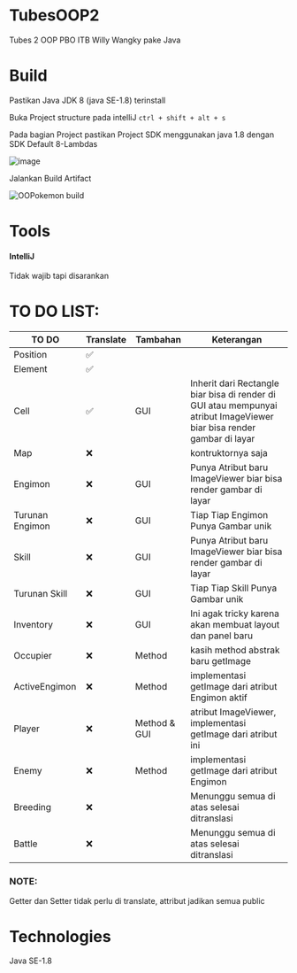 # TubesOOP2
Tubes 2 OOP PBO ITB Willy Wangky pake Java

# Build
Pastikan Java JDK 8 (java SE-1.8) terinstall

Buka Project structure pada intelliJ `ctrl + shift + alt + s` 

Pada bagian Project pastikan Project SDK menggunakan java 1.8 dengan SDK Default 8-Lambdas

![image](https://user-images.githubusercontent.com/68516528/114082730-49982e00-98d8-11eb-9394-41c6544e5c41.png)

Jalankan Build Artifact

![OOPokemon build](https://user-images.githubusercontent.com/68516528/114084156-0ccd3680-98da-11eb-995e-8352c47b6556.gif)

# Tools
#### IntelliJ 
Tidak wajib tapi disarankan

# TO DO LIST:

|   TO DO            | Translate   |   Tambahan         |   Keterangan                                    |
|---                 |---          |---                 |---                                              |
|   Position         | ✅         |                    |                                                 |
|   Element          | ✅         |                    |                                                 |
|   Cell             | ✅         |   GUI              | Inherit dari Rectangle biar bisa di render di GUI atau mempunyai atribut ImageViewer biar bisa render gambar di layar  |
|   Map              | ❌         |                    | kontruktornya saja                                  |
|   Engimon          | ❌         |   GUI              | Punya Atribut baru ImageViewer biar bisa render gambar di layar  |
|   Turunan Engimon  | ❌         |   GUI              | Tiap Tiap Engimon Punya Gambar unik            |
|   Skill            | ❌         |   GUI              | Punya Atribut baru ImageViewer biar bisa render gambar di layar  |
|   Turunan Skill    | ❌         |   GUI              | Tiap Tiap Skill Punya Gambar unik             |
|   Inventory        | ❌         |   GUI              | Ini agak tricky karena akan membuat layout dan panel baru   |
|   Occupier         | ❌         |   Method           | kasih method abstrak baru getImage              |
|   ActiveEngimon    | ❌         |   Method           | implementasi getImage dari atribut Engimon aktif   |
|   Player           | ❌         |   Method & GUI     | atribut ImageViewer, implementasi getImage dari atribut ini   |
|   Enemy            | ❌         |   Method           | implementasi getImage dari atribut Engimon      |
|   Breeding         | ❌         |                    | Menunggu semua di atas selesai ditranslasi      |
|   Battle           | ❌         |                    | Menunggu semua di atas selesai ditranslasi      |

### NOTE: 

Getter dan Setter tidak perlu di translate, attribut jadikan semua public

# Technologies
Java SE-1.8
